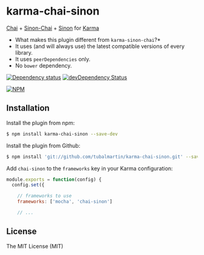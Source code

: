 karma-chai-sinon
==========

[Chai](http://chaijs.com) + [Sinon-Chai](http://chaijs.com/plugins/sinon-chai) + [Sinon](http://sinonjs.org/) for [Karma](http://karma-runner.github.io)

* What makes this plugin different from `karma-sinon-chai`?*
* It uses (and will always use) the latest compatible versions of every library.
* It uses `peerDependencies` only.
* No `bower` dependency.

[![Dependency status](https://david-dm.org/tubalmartin/karma-chai-sinon.png)](https://david-dm.org/tubalmartin/karma-chai-sinon)
[![devDependency Status](https://david-dm.org/tubalmartin/karma-chai-sinon/dev-status.png)](https://david-dm.org/tubalmartin/karma-chai-sinon#info=devDependencies)

[![NPM](https://nodei.co/npm/karma-chai-sinon.png?downloads=true)](https://npmjs.org/package/karma-chai-sinon)

Installation
------------

Install the plugin from npm:

```sh
$ npm install karma-chai-sinon --save-dev
```

Install the plugin from Github:

```sh
$ npm install 'git://github.com/tubalmartin/karma-chai-sinon.git' --save-dev
```

Add `chai-sinon` to the `frameworks` key in your Karma configuration:

```js
module.exports = function(config) {
  config.set({

    // frameworks to use
    frameworks: ['mocha', 'chai-sinon']

    // ...
```

License
-------

The MIT License (MIT)
